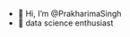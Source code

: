 - 👋 Hi, I’m @PrakharimaSingh
- 👀 data science enthusiast
    
<!---
PrakharimaSingh/PrakharimaSingh is a ✨ special ✨ repository because its `README.md` (this file) appears on your GitHub profile.
You can click the Preview link to take a look at your changes.
--->
